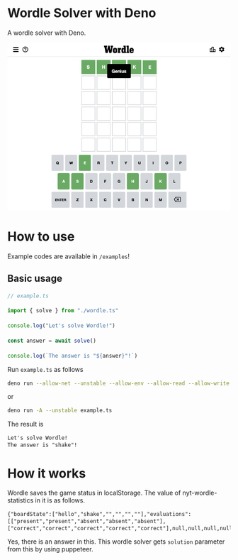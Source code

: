 # Wordle Solver with Deno

A wordle solver with Deno.

![](./wordle.png)

# How to use
Example codes are available in `/examples`!
## Basic usage

```ts
// example.ts

import { solve } from "./wordle.ts"

console.log("Let's solve Wordle!")

const answer = await solve()

console.log(`The answer is "${answer}"!`)

```

Run `example.ts` as follows
```bash
deno run --allow-net --unstable --allow-env --allow-read --allow-write --allow-run --unstable example.ts
```
or
```bash
deno run -A --unstable example.ts
```

The result is
```
Let's solve Wordle!
The answer is "shake"!
```

# How it works
Wordle saves the game status in localStorage.
The value of nyt-wordle-statistics in it is as follows.

```
{"boardState":["hello","shake","","","",""],"evaluations":[["present","present","absent","absent","absent"],["correct","correct","correct","correct","correct"],null,null,null,null],"rowIndex":2,"solution":"shake","gameStatus":"WIN","lastPlayedTs":1645053407046,"lastCompletedTs":1645053407046,"restoringFromLocalStorage":null,"hardMode":false}
```

Yes, there is an answer in this.
This wordle solver gets `solution` parameter from this by using puppeteer.